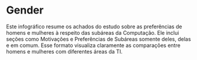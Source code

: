 # Gender

Este infográfico resume os achados do estudo sobre as preferências de homens e mulheres à respeito das subáreas da Computação. Ele inclui seções como Motivações e Preferências de Subáreas somente deles, delas e em comum. Esse formato visualiza claramente as comparações entre homens e mulheres com diferentes áreas da TI.

